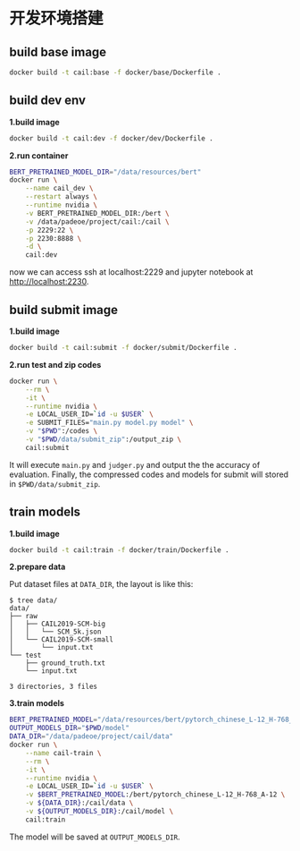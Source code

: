 # 开发环境搭建

## build base image
```bash
docker build -t cail:base -f docker/base/Dockerfile .
```

## build dev env
**1.build image**
```bash
docker build -t cail:dev -f docker/dev/Dockerfile .
```
**2.run container**
```bash
BERT_PRETRAINED_MODEL_DIR="/data/resources/bert"
docker run \
    --name cail_dev \
    --restart always \
    --runtime nvidia \
    -v BERT_PRETRAINED_MODEL_DIR:/bert \
    -v /data/padeoe/project/cail:/cail \
    -p 2229:22 \
    -p 2230:8888 \
    -d \
    cail:dev
```

now we can access ssh at localhost:2229 and jupyter notebook at [http://localhost:2230](http://localhost:2230).
 

## build submit image
**1.build image**
```bash
docker build -t cail:submit -f docker/submit/Dockerfile .
```

**2.run test and zip codes**
```bash
docker run \
    --rm \
    -it \
    --runtime nvidia \
    -e LOCAL_USER_ID=`id -u $USER` \
    -e SUBMIT_FILES="main.py model.py model" \
    -v "$PWD":/codes \
    -v "$PWD/data/submit_zip":/output_zip \
    cail:submit
```
It will execute `main.py` and `judger.py` and output the the accuracy of evaluation.
Finally, the compressed codes and models for submit will stored in `$PWD/data/submit_zip`.

## train models
**1.build image**
```bash
docker build -t cail:train -f docker/train/Dockerfile .
```

**2.prepare data**

Put dataset files at `DATA_DIR`, the layout is like this:

```console
$ tree data/
data/
├── raw
│   ├── CAIL2019-SCM-big
│   │   └── SCM_5k.json
│   └── CAIL2019-SCM-small
│       └── input.txt
└── test
    ├── ground_truth.txt
    └── input.txt

3 directories, 3 files
```

**3.train models**
```bash
BERT_PRETRAINED_MODEL="/data/resources/bert/pytorch_chinese_L-12_H-768_A-12/"
OUTPUT_MODELS_DIR="$PWD/model"
DATA_DIR="/data/padeoe/project/cail/data"
docker run \
    --name cail-train \
    --rm \
    -it \
    --runtime nvidia \
    -e LOCAL_USER_ID=`id -u $USER` \
    -v $BERT_PRETRAINED_MODEL:/bert/pytorch_chinese_L-12_H-768_A-12 \
    -v ${DATA_DIR}:/cail/data \
    -v ${OUTPUT_MODELS_DIR}:/cail/model \
    cail:train
```
The model will be saved at `OUTPUT_MODELS_DIR`.
